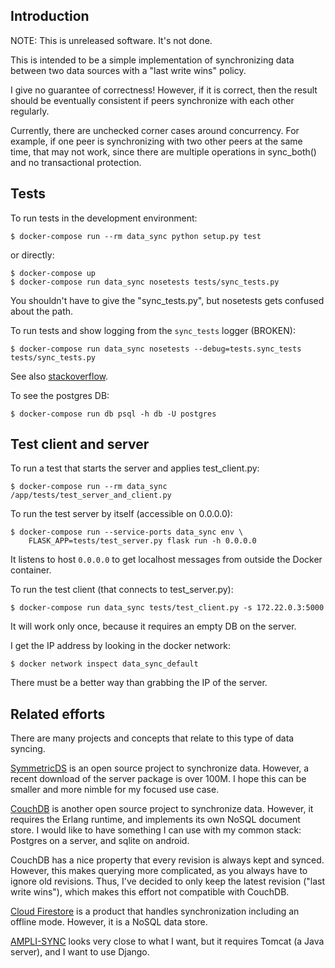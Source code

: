 Introduction
------------

NOTE: This is unreleased software.  It's not done.

This is intended to be a simple implementation of synchronizing data
between two data sources with a "last write wins" policy.

I give no guarantee of correctness!  However, if it is correct, then
the result should be eventually consistent if peers synchronize with
each other regularly.

Currently, there are unchecked corner cases around concurrency.
For example, if one peer is synchronizing with two other peers at the
same time, that may not work, since there are multiple operations in
sync_both() and no transactional protection.

Tests
-----

To run tests in the development environment:

```
$ docker-compose run --rm data_sync python setup.py test
```

or directly:

```
$ docker-compose up
$ docker-compose run data_sync nosetests tests/sync_tests.py
```

You shouldn't have to give the "sync_tests.py", but
nosetests gets confused about the path.

To run tests and show logging from the `sync_tests` logger (BROKEN):

```
$ docker-compose run data_sync nosetests --debug=tests.sync_tests tests/sync_tests.py
```

See also [stackoverflow](https://stackoverflow.com/questions/32565562/make-nose-test-runner-show-logging-even-if-tests-pass).

To see the postgres DB:

```
$ docker-compose run db psql -h db -U postgres
```

Test client and server
----------------------

To run a test that starts the server and applies test_client.py:

```
$ docker-compose run --rm data_sync /app/tests/test_server_and_client.py 
```


To run the test server by itself (accessible on 0.0.0.0):

```
$ docker-compose run --service-ports data_sync env \
    FLASK_APP=tests/test_server.py flask run -h 0.0.0.0
```

It listens to host `0.0.0.0` to get localhost messages from outside
the Docker container.

To run the test client (that connects to test_server.py):

```
$ docker-compose run data_sync tests/test_client.py -s 172.22.0.3:5000
```

It will work only once, because it requires an empty DB on the server.

I get the IP address by looking in the docker network:

```
$ docker network inspect data_sync_default
```

There must be a better way than grabbing the IP of the server.


Related efforts
---------------

There are many projects and concepts that relate to this type of data
syncing.

[SymmetricDS](https://symmetricds.org) is an open source project to synchronize
data.  However, a recent download of the server package is over 100M.
I hope this can be smaller and more nimble for my focused use case.

[CouchDB](https://couchdb.apache.org/) is another open source project to
synchronize data.  However, it requires the Erlang runtime, and implements
its own NoSQL document store.  I would like to have something I can use
with my common stack: Postgres on a server, and sqlite on android.

CouchDB has a nice property that every revision is always kept and
synced.  However, this makes querying more complicated, as you always
have to ignore old revisions.  Thus, I've decided to only keep the
latest revision ("last write wins"), which makes this effort not
compatible with CouchDB.

[Cloud Firestore](https://firebase.google.com/products/firestore/) is a
product that handles synchronization including an offline mode.  However,
it is a NoSQL data store.

[AMPLI-SYNC](https://github.com/sqlite-sync/SQLite-sync.com) looks very
close to what I want, but it requires Tomcat (a Java server), and I want
to use Django.
